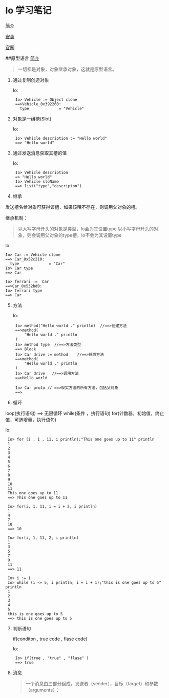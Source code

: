 # Io 学习笔记

[简介](http://my.oschina.net/u/563463/blog/285060?p=2#comments)

[安装](http://iobin.suspended-chord.info/) 

[官网](http://iolanguage.com)

##原型语言
[简介](http://lxneliu.iteye.com/blog/1675514)

> 一切都是对象，对象继承对象，这就是原型语言。


1. 通过复制创造对象

    Io:

        Io> Vehicle := Object clone
        ==>Vehicle_0x392260:
          type             = "Vehicle"
      
2. 对象是一组槽(Slot)

    Io:

        Io> Vehicle description := "Hello world"
        ==> "Hello world"
    
3. 通过发送消息获取其槽的值

    Io:

        Io> Vehicle description 
        => "Hello world"
        Io> Vehicle sloName
        ==> list("type","descripton")
    
4. 继承

  发送槽名给对象可获得该槽，如果该糟不存在，则调用父对象的槽。
  
  继承机制：
>  以大写字母开头的对象是类型，Io会为其设置type
>  以小写字母开头的对象，则会调用父对象的type槽。Io不会为其设置type

Io:

    Io> Car := Vehicle clone 
    ==> Car_0x52c210:
      type             = "Car"
    Io> Car type
    ==> Car
    
    Io> ferrari :=  Car
    ==>Car_0x532bd0:
    Io> ferrari type
    ==> Car
    
    
5. 方法

    Io:
        
        Io> method("Hello world ." println)  //==>创建方法
        ==>method(
            "Hello world ." println
        )
        Io> method type  //==>方法类型
        ==> Block
        Io> Car drive := method    //==>获取方法
        ==>method(
            "Hello world ." println
        )
        Io> Car drive   //==>调用方法
        ==>Hello world 

        Io> Car proto // ==>现实方法的所有方法，包括父对象
        ==>

  
6. 循环

 loop(执行语句) ==> 无限循环
 while(条件 ，执行语句)
 for(计数器，初始值，终止值，可选增量，执行语句)
 
 Io:
 
     Io> for (i , 1 , 11, i println);"This one goes up to 11" println
     1
     2
     3
     4
     5
     6
     7
     8
     9
     10
     11
     This one goes up to 11
     ==> This one goes up to 11
     
     Io> for(i, 1, 11, i = i + 2, i println)
     1
     4
     7
     10
     ==> 10
     
     Io> for(i, 1, 11, 2, i println)
     1
     3
     5
     7
     9
     11
     ==> 11
     
     Io> i := 1
     Io> while (i <= 5, i println; i = i + 1);"this is one goes up to 5" println
     1
     2
     3
     4
     5
     this is one goes up to 5
     ==> this is one goes up to 5
     
     
7. 判断语句

    if(conditon , true code , flase code)
    
    Io:
    
        Io> if(true , "true" , "flase" )
        ==> true
        
        
8. 消息

   > 一个消息由三部分组成，发送者（sender），目标（target）和参数（arguments）；